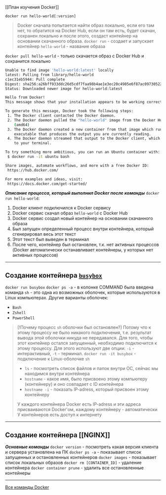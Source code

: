 [[План изучения Docker]]

`docker run hello-world[:version]` 
>Docker сначала попытается найти образ локально, если его там нет, то обратится на Docker Hub, если он там есть, будет скачан, сохранен локально и после этого, создаст контейнер на основании скачанного образа.
>`docker run` - создает и запускает контейнер
>`hello-world` - название образа

`docker pull hello-world` - только скачается образ с Docker Hub и сохранится локально

```Bash
Unable to find image 'hello-world:latest' locally
latest: Pulling from library/hello-world
c1ec31eb5944: Pull complete
Digest: sha256:a26bff933ddc26d5cdf7faa98b4ae1e3ec20c4985e6f87ac0973052224d24302
Status: Downloaded newer image for hello-world:latest

Hello from Docker!
This message shows that your installation appears to be working correctly.

To generate this message, Docker took the following steps:
 1. The Docker client contacted the Docker daemon.
 2. The Docker daemon pulled the "hello-world" image from the Docker Hub.
    (amd64)
 3. The Docker daemon created a new container from that image which runs the
    executable that produces the output you are currently reading.
 4. The Docker daemon streamed that output to the Docker client, which sent it
    to your terminal.

To try something more ambitious, you can run an Ubuntu container with:
 $ docker run -it ubuntu bash

Share images, automate workflows, and more with a free Docker ID:
 https://hub.docker.com/

For more examples and ideas, visit:
 https://docs.docker.com/get-started/
```

***Описание процесса, который выполнил Docker после команды*** `docker run hello-world`:
1. Docker клиент подключился к Docker сервису
2. Docker сервис скачал образ `hello-world` с Docker Hub
3. Docker сервис создал новый контейнер на основании скачанного образа
4. Был запущен определенный процесс внутри контейнера, который сгенерировал весь этот текст
5. Этот текст был выведен в терминал
6. После чего, контейнер был остановлен, т.к. нет активных процессов (Docker автоматически останавливает контейнеры, у которых нет активных процессов)

___
## **Создание контейнера** [`busybox`](https://en.wikipedia.org/wiki/BusyBox)

`docker run busybox`
`docker ps -a` - в колонке COMMAND была введена команда `sh` - это одна из возможных оболочек, которые используются в Linux компьютерах. Другие варианты оболочек:
- `Bash`
- `Zshell`
- `PowerShell`

> [!Почему процесс `sh` оболочки был остановлен?]
> Потому что к этому процессу не было никакого подключения, т.е. результат вывода этой оболочки никуда не передавался.
> Для того, чтобы этот контейнер остался запущенный, необходимо подключится к этому процессу. 
> Для этого используют две опции: `-i` - интерактивный, `-t` - терминал.
> `docker run -it busybox` - подключение к  Linux-оболочке `sh`
> - `ls` - посмотреть список файлов и папок внутри ОС, сейчас мы находимся внутри контейнера
> - `hostname` - какое имя, было присвоено этому компьютеру (контейнеру) и оно совпадает с ID контейнера
> - `hostname -i` - показать IP-adress, который присвоен этому контейнеру
> 
> У каждого контейнера Docker есть IP-adress и эти адреса присваиваются Docker'ом, каждому контейнеру - автоматически
> У контейнеров есть доступ к интернету

___
## Создание контейнера [[NGINX]]





***Основные команды***
`docker version` - посмотреть какая версия клиента и сервера установлена на ПК
`docker ps -a` - показывает список запущенных и остановленных контейнеров
`docker images` - показывает список локальных образов
`docker rm [CONTAINER_ID]` - удаление контейнера
`docker container prune` - удалить все остановленные контейнеры 
___

[Все команды Docker](https://docs.docker.com/reference/cli/docker/)
